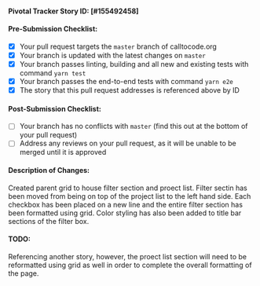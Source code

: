 <!-- IMPORTANT: review the links at the bottom for contributing and pull request guidelines -->

#### Pivotal Tracker Story ID: [#155492458]
<!-- Replace the `XXXXXXXXX` in the line above with the story's ID -->

#### Pre-Submission Checklist:
<!-- After creating the pull request, tick the boxes below that are completed -->
<!-- Make sure you've completed all of the following before submitting your pull request: -->

- [X] Your pull request targets the `master` branch of calltocode.org
- [X] Your branch is updated with the latest changes on `master`
- [X] Your branch passes linting, building and all new and existing tests with command `yarn test`
- [X] Your branch passes the end-to-end tests with command `yarn e2e`
- [X] The story that this pull request addresses is referenced above by ID

#### Post-Submission Checklist:
<!-- After creating the pull request, tick the boxes below that are completed -->
<!-- Make sure you keep up with your pull request after submission until it is merged: -->

- [ ] Your branch has no conflicts with `master` (find this out at the bottom of your pull request)
- [ ] Address any reviews on your pull request, as it will be unable to be merged until it is approved

#### Description of Changes:
<!-- Put a description of your changes here -->
Created parent grid to house filter section and proect list. Filter sectin has been moved from being on top of the project list to the left hand side. Each checkbox has been placed on a new line and the entire filter section has been formatted using grid. Color styling has also been added to title bar sections of the filter box.

#### TODO:
<!-- Put any TODO's here -->
Referencing another story, however, the proect list section will need to be reformatted using grid as well in order to complete the overall formatting of the page.

<!-- LINKS:
Contributing guidelines: https://github.com/CodeForSocialGood/calltocode.org/blob/master/docs/CONTRIBUTING.md

Pull requests: https://github.com/CodeForSocialGood/calltocode.org/blob/master/docs/CONTRIBUTING.md#pr
-->
